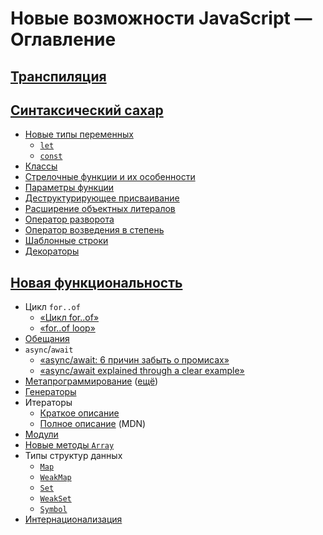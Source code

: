 # Новые возможности JavaScript — Оглавление

## [Транспиляция](./transpiling/README.md)

## [Синтаксический сахар](./syntax-sugar/README.md)

- [Новые типы переменных](./syntax-sugar/variables/README.md)
  - [`let`](./syntax-sugar/variables/let/README.md)
  - [`const`](./syntax-sugar/variables/const/README.md)
- [Классы](./syntax-sugar/classes/README.md)
- [Стрелочные функции и их особенности](./syntax-sugar/arrow-functions/README.md)
- [Параметры функции](./syntax-sugar/fn-parameters/README.md)
- [Деструктурирующее присваивание](./syntax-sugar/object-destructering/README.md)
- [Расширение объектных литералов](./syntax-sugar/object-literals/README.md)
- [Оператор разворота](./syntax-sugar/spread/README.md)
- [Оператор возведения в степень](./syntax-sugar/exponentation/README.md)
- [Шаблонные строки](./syntax-sugar/template-strings/README.md)
- [Декораторы](./syntax-sugar/decorators/README.md)

## [Новая функциональность](./new-features/README.md)

- Цикл `for..of`
  - [&laquo;Цикл for..of&raquo;](http://jsraccoon.ru/es6-for-of-loop)
  - [&laquo;for..of loop&raquo;](http://putaindecode.io/en/articles/js/es2015/for-of/)
- [Обещания](./new-features/promise/README.md)
- `async`/`await`
  - [&laquo;async/await: 6 причин забыть о промисах&raquo;](https://habrahabr.ru/company/ruvds/blog/326074/)
  - [&laquo;async/await explained through a clear example&raquo;](https://codeburst.io/javascript-es-2017-learn-async-await-by-example-48acc58bad65)
- [Метапрограммирование](https://developer.mozilla.org/ru/docs/Web/JavaScript/Guide/Meta_programming) ([ещё](https://habrahabr.ru/post/227753/))
- [Генераторы](./new-features/generators/README.md)
- Итераторы
  - [Краткое описание](./new-features/iterators/README.md)
  - [Полное описание](https://developer.mozilla.org/ru/docs/Web/JavaScript/Guide/Iterators_and_generators) (MDN)
- [Модули](./new-features/module/README.md)
- [Новые методы `Array`](./new-features/array-methods/README.md)
- Типы структур данных
  - [`Map`](https://developer.mozilla.org/ru/docs/Web/JavaScript/Reference/Global_Objects/Map)
  - [`WeakMap`](https://developer.mozilla.org/ru/docs/Web/JavaScript/Reference/Global_Objects/WeakMap)
  - [`Set`](https://developer.mozilla.org/ru/docs/Web/JavaScript/Reference/Global_Objects/Set)
  - [`WeakSet`](https://developer.mozilla.org/ru/docs/Web/JavaScript/Reference/Global_Objects/WeakSet)
  - [`Symbol`](https://developer.mozilla.org/ru/docs/Web/JavaScript/Reference/Global_Objects/Symbol)
- [Интернационализация](./new-features/internationalization/README.md)
